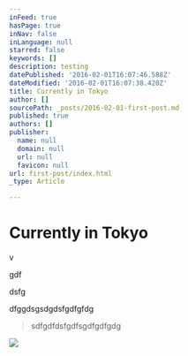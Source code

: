 ```yaml
---
inFeed: true
hasPage: true
inNav: false
inLanguage: null
starred: false
keywords: []
description: testing
datePublished: '2016-02-01T16:07:46.588Z'
dateModified: '2016-02-01T16:07:38.420Z'
title: Currently in Tokyo
author: []
sourcePath: _posts/2016-02-01-first-post.md
published: true
authors: []
publisher:
  name: null
  domain: null
  url: null
  favicon: null
url: first-post/index.html
_type: Article

---
```

# Currently in Tokyo

v

gdf

dsfg

dfggdsgsdgdsfgdfgfdg

> sdfgdfdsfgdfsgdfgdfgdg

![](https://the-grid-user-content.s3-us-west-2.amazonaws.com/e2df69a3-882f-4dd4-a6e6-1399502f48b9.jpg)